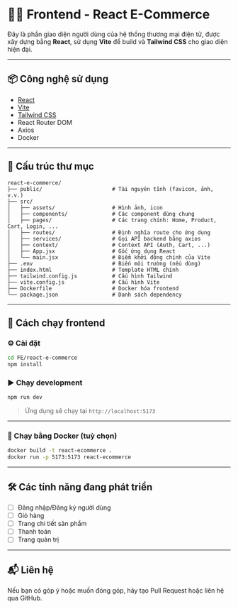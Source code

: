 
# 🧑‍💻 Frontend - React E-Commerce

Đây là phần giao diện người dùng của hệ thống thương mại điện tử, được xây dựng bằng **React**, sử dụng **Vite** để build và **Tailwind CSS** cho giao diện hiện đại.

---

## 📦 Công nghệ sử dụng

- [React](https://reactjs.org/)
- [Vite](https://vitejs.dev/)
- [Tailwind CSS](https://tailwindcss.com/)
- React Router DOM
- Axios
- Docker

---

## 📁 Cấu trúc thư mục

```
react-e-commerce/
├── public/                      # Tài nguyên tĩnh (favicon, ảnh, v.v.)
├── src/
│   ├── assets/                  # Hình ảnh, icon
│   ├── components/              # Các component dùng chung
│   ├── pages/                   # Các trang chính: Home, Product, Cart, Login, ...
│   ├── routes/                  # Định nghĩa route cho ứng dụng
│   ├── services/                # Gọi API backend bằng axios
│   ├── context/                 # Context API (Auth, Cart, ...)
│   ├── App.jsx                  # Gốc ứng dụng React
│   └── main.jsx                 # Điểm khởi động chính của Vite
├── .env                         # Biến môi trường (nếu dùng)
├── index.html                   # Template HTML chính
├── tailwind.config.js           # Cấu hình Tailwind
├── vite.config.js               # Cấu hình Vite
├── Dockerfile                   # Docker hóa frontend
└── package.json                 # Danh sách dependency
```

---

## 🚀 Cách chạy frontend

### ⚙️ Cài đặt

```bash
cd FE/react-e-commerce
npm install
```

### ▶️ Chạy development

```bash
npm run dev
```

> Ứng dụng sẽ chạy tại `http://localhost:5173`

---

### 🐳 Chạy bằng Docker (tuỳ chọn)

```bash
docker build -t react-ecommerce .
docker run -p 5173:5173 react-ecommerce
```

---

## 🛠️ Các tính năng đang phát triển

- [ ] Đăng nhập/Đăng ký người dùng
- [ ] Giỏ hàng
- [ ] Trang chi tiết sản phẩm
- [ ] Thanh toán
- [ ] Trang quản trị

---

## 📬 Liên hệ

Nếu bạn có góp ý hoặc muốn đóng góp, hãy tạo Pull Request hoặc liên hệ qua GitHub.

